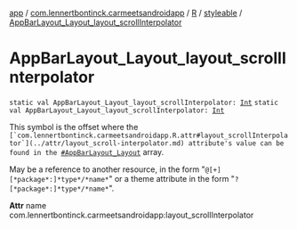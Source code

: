 [app](../../../index.md) / [com.lennertbontinck.carmeetsandroidapp](../../index.md) / [R](../index.md) / [styleable](index.md) / [AppBarLayout_Layout_layout_scrollInterpolator](./-app-bar-layout_-layout_layout_scroll-interpolator.md)

# AppBarLayout_Layout_layout_scrollInterpolator

`static val AppBarLayout_Layout_layout_scrollInterpolator: `[`Int`](https://kotlinlang.org/api/latest/jvm/stdlib/kotlin/-int/index.html)
`static val AppBarLayout_Layout_layout_scrollInterpolator: `[`Int`](https://kotlinlang.org/api/latest/jvm/stdlib/kotlin/-int/index.html)

This symbol is the offset where the ``[`com.lennertbontinck.carmeetsandroidapp.R.attr#layout_scrollInterpolator`](../attr/layout_scroll-interpolator.md) attribute's value can be found in the ``[`#AppBarLayout_Layout`](-app-bar-layout_-layout.md) array.

May be a reference to another resource, in the form "`@[+][*package*:]*type*/*name*`" or a theme attribute in the form "`?[*package*:]*type*/*name*`".

**Attr**
name com.lennertbontinck.carmeetsandroidapp:layout_scrollInterpolator

